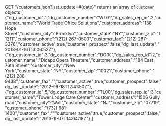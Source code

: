 GET "/customers.json?last_update=#{date}"
returns an array of `customer` objects
[
	{"dg_customer_id":1,"dg_customer_number":"WT01","dg_sales_rep_id":2,"customer_name":"World Trade Office Solutions","customer_address":"138 Hope Street","customer_city":"Brooklyn","customer_state":"NY","customer_zip":"11211","customer_phone":"(212) 267-0500","customer_fax":"(212) 267-3376","customer_active":true,"customer_prospect":false,"dg_last_update":"2013-01-16T13:06:52Z"},
	{"dg_customer_id":3,"dg_customer_number":"DO00","dg_sales_rep_id":2,"customer_name":"Dicapo Opera Theatere","customer_address":"184 East 76th Street","customer_city":"New York","customer_state":"NY","customer_zip":"10021","customer_phone":"(212) 288-9438","customer_fax":"","customer_active":true,"customer_prospect":false,"dg_last_update":"2012-06-18T12:41:50Z"},
	{"dg_customer_id":5,"dg_customer_number":"TL00","dg_sales_rep_id":3,"customer_name":"Tower Lodge Care Center","customer_address":"1506 Gully road","customer_city":"Wall","customer_state":"NJ","customer_zip":"07719","customer_phone":"(732) 681-1400","customer_fax":"","customer_active":true,"customer_prospect":false,"dg_last_update":"2013-11-07T14:04:18Z"}
]
